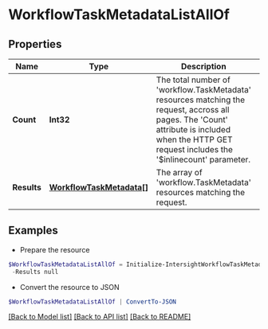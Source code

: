 # WorkflowTaskMetadataListAllOf
## Properties

Name | Type | Description | Notes
------------ | ------------- | ------------- | -------------
**Count** | **Int32** | The total number of &#39;workflow.TaskMetadata&#39; resources matching the request, accross all pages. The &#39;Count&#39; attribute is included when the HTTP GET request includes the &#39;$inlinecount&#39; parameter. | [optional] 
**Results** | [**WorkflowTaskMetadata[]**](WorkflowTaskMetadata.md) | The array of &#39;workflow.TaskMetadata&#39; resources matching the request. | [optional] 

## Examples

- Prepare the resource
```powershell
$WorkflowTaskMetadataListAllOf = Initialize-IntersightWorkflowTaskMetadataListAllOf  -Count null `
 -Results null
```

- Convert the resource to JSON
```powershell
$WorkflowTaskMetadataListAllOf | ConvertTo-JSON
```

[[Back to Model list]](../README.md#documentation-for-models) [[Back to API list]](../README.md#documentation-for-api-endpoints) [[Back to README]](../README.md)

